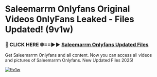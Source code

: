 # Saleemarrm Onlyfans Original Videos 0nlyFans Leaked - Files Updated! (9v1w)

<h3>🔴 CLICK HERE 🌐==►► <a href="https://tinyurl.com/ehrbuxhb" rel="nofollow">Saleemarrm Onlyfans Updated Files</a></h3>

Get Saleemarrm Onlyfans and all content. Now you can access all videos and pictures of Saleemarrm Onlyfans. New Updated Files 2025!

[![9v1w](https://i.imgur.com/lVYEuWS.gif)](https://tinyurl.com/ehrbuxhb)
